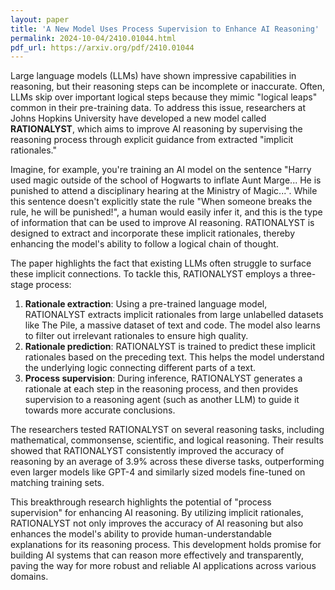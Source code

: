 ```yaml
---
layout: paper
title: 'A New Model Uses Process Supervision to Enhance AI Reasoning'
permalink: 2024-10-04/2410.01044.html
pdf_url: https://arxiv.org/pdf/2410.01044
---
```


Large language models (LLMs) have shown impressive capabilities in reasoning, but their reasoning steps can be incomplete or inaccurate. Often, LLMs skip over important logical steps because they mimic "logical leaps" common in their pre-training data. To address this issue, researchers at Johns Hopkins University have developed a new model called **RATIONALYST**, which aims to improve AI reasoning by supervising the reasoning process through explicit guidance from extracted "implicit rationales."

Imagine, for example, you're training an AI model on the sentence "Harry used magic outside of the school of Hogwarts to inflate Aunt Marge... He is punished to attend a disciplinary hearing at the Ministry of Magic...". While this sentence doesn't explicitly state the rule "When someone breaks the rule, he will be punished!", a human would easily infer it, and this is the type of information that can be used to improve AI reasoning. RATIONALYST is designed to extract and incorporate these implicit rationales, thereby enhancing the model's ability to follow a logical chain of thought.

The paper highlights the fact that existing LLMs often struggle to surface these implicit connections. To tackle this, RATIONALYST employs a three-stage process:

1. **Rationale extraction**: Using a pre-trained language model, RATIONALYST extracts implicit rationales from large unlabelled datasets like The Pile, a massive dataset of text and code. The model also learns to filter out irrelevant rationales to ensure high quality.
2. **Rationale prediction**: RATIONALYST is trained to predict these implicit rationales based on the preceding text. This helps the model understand the underlying logic connecting different parts of a text.
3. **Process supervision**: During inference, RATIONALYST generates a rationale at each step in the reasoning process, and then provides supervision to a reasoning agent (such as another LLM) to guide it towards more accurate conclusions.

The researchers tested RATIONALYST on several reasoning tasks, including mathematical, commonsense, scientific, and logical reasoning. Their results showed that RATIONALYST consistently improved the accuracy of reasoning by an average of 3.9% across these diverse tasks, outperforming even larger models like GPT-4 and similarly sized models fine-tuned on matching training sets.

This breakthrough research highlights the potential of "process supervision" for enhancing AI reasoning. By utilizing implicit rationales, RATIONALYST not only improves the accuracy of AI reasoning but also enhances the model's ability to provide human-understandable explanations for its reasoning process. This development holds promise for building AI systems that can reason more effectively and transparently, paving the way for more robust and reliable AI applications across various domains.
